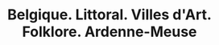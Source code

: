 ---
ref: "sol-121-0008"
title: "Belgique. Littoral. Villes d'Art. Folklore. Ardenne-Meuse"
author_name: ["E. Conrad"]
publisher: ["Commissariat Général au Turisme"]
year: "y1958"
origin: ["Belgium"]
formats: ["brochure"]
disciplines: ["graphic-design"]
tags: ["Expo 58"]
layout: artifact
status: ["scan"]
published: false
int_published: false
image_count:
date_added: 2023-06-16 2023-06-16
batch: 58/belgium/1
int_note: "wood"
---
